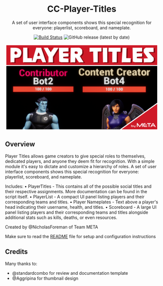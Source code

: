 <div align="center">

# CC-Player-Titles

A set of user interface components shows this special recognition for everyone: playerlist, scoreboard, and nameplate.

[![Build Status](https://github.com/Core-Team-META/CC-Player-Titles/workflows/CI/badge.svg)](https://github.com/Core-Team-META/CC-Player-Titles/actions/workflows/ci.yml?query=workflow%3ACI%29)
![GitHub release (latest by date)](https://img.shields.io/github/v/release/Core-Team-META/CC-Player-Titles?style=plastic)

![TitleCard](/Screenshots/TitleCard.png)

</div>

## Overview

Player Titles allows game creators to give special roles to themselves, dedicated players, and anyone they deem fit for recognition. With a simple module it's easy to dictate and customize a hierarchy of roles. A set of user interface components shows this special recognition for everyone: playerlist, scoreboard, and nameplate.

Includes:
• PlayerTitles - This contains all of the possible social titles and their respective assignments. More documentation can be found in the script itself.
• PlayerList - A compact UI panel listing players and their corresponding teams and titles.
• Player Nameplates - Text above a player's head indicating their username, health, and titles.
• Scoreboard - A large UI panel listing players and their corresponding teams and titles alongside additional stats such as kills, deaths, or even resources.

Created by @NicholasForeman of Team META

Make sure to read the [README](https://core-team-meta.github.io/CC-Player-Titles/) file for setup and configuration instructions

## Credits

Many thanks to:

- @standardcombo for review and documentation template
- @Aggripina for thumbnail design
